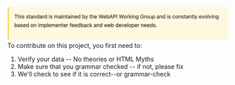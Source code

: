 ![Note](https://github.com/ngiotsas/webapihtml/blob/main/maintained_contribute.png?raw=trueg)
To contribute on this project, you first need to:
1. Verify your data -- No theories or HTML Myths
2. Make sure that you grammar checked -- if not, please fix
3. We'll check to see if it is correct--or grammar-check
